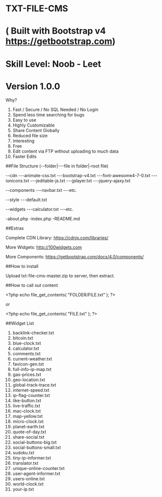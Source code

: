 # TXT-FILE-CMS 
# ( Built with Bootstrap v4 https://getbootstrap.com) 
# Skill Level: Noob - Leet
# Version 1.0.0

Why?

1. Fast / Secure / No SQL Needed / No Login
2. Spend less time searching for bugs
3. Easy to use
4. Highly Customizable
5. Share Content Globally
6. Reduced file size
7. Interesting
8. Free
9. Edit content via FTP without uploading to much data 
10. Faster Edits

##File Structure (--folder|---file in folder|-root file)

--cdn
---animate-css.txt
---bootstrap-v4.txt
---font-awesome4-7-0.txt
---ionicons.txt
---jeditable-js.txt
---jplayer.txt
---jquery-ajaxy.txt

--components
---navbar.txt
---etc.

--style
---default.txt

--widgets
---calculator.txt
---etc.

-about.php
-index.php
-README.md

##Extras

Complete CDN Library: https://cdnjs.com/libraries/

More Widgets: http://100widgets.com

More Components: https://getbootstrap.com/docs/4.0/components/


##How to install

Upload txt-file-cms-master.zip to server, then extract.


##How to call out content

&#60;?php echo file_get_contents( "FOLDER/FILE.txt" ); ?&#62;

or

&#60;?php echo file_get_contents( "FILE.txt" ); ?&#62;


##Widget List

1. backlink-checker.txt
2. bitcoin.txt
3. blue-clock.txt
4. calculator.txt
5. comments.txt
6. current-weather.txt
7. favicon-gen.txt
8. full-info-ip-map.txt
9. gas-prices.txt
10. geo-location.txt
11. global-track-trace.txt
12. internet-speed.txt
13. ip-flag-counter.txt
14. like-button.txt
15. live-traffic.txt
16. mac-clock.txt
17. map-yellow.txt
18. micro-clock.txt	
19. planet-earth.txt
20. quote-of-day.txt
21. share-social.txt
22. social-buttons-big.txt
23. social-buttons-small.txt
24. sudoku.txt
25. tiny-ip-informer.txt
26. translator.txt
27. unique-online-counter.txt
28. user-agent-informer.txt	
29. users-online.txt
30. world-clock.txt
31. your-ip.txt